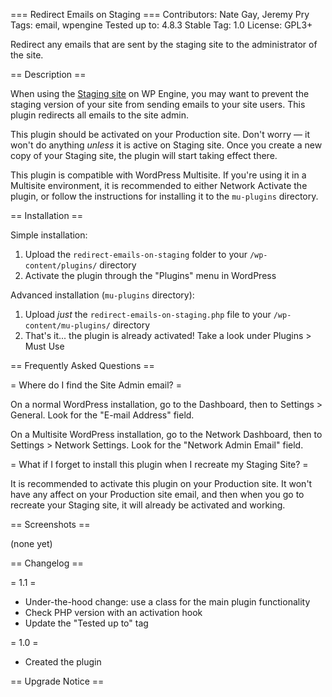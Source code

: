 === Redirect Emails on Staging ===
Contributors: Nate Gay, Jeremy Pry
Tags: email, wpengine
Tested up to: 4.8.3
Stable Tag: 1.0
License: GPL3+

Redirect any emails that are sent by the staging site to the administrator of the site.

== Description ==

When using the [Staging site](http://support.wpengine.com/staging/) on WP Engine, you may want to prevent the staging version of your site from sending emails to your site users. This plugin redirects all emails to the site admin.

This plugin should be activated on your Production site. Don't worry — it won't do anything *unless* it is active on Staging site. Once you create a new copy of your Staging site, the plugin will start taking effect there.

This plugin is compatible with WordPress Multisite. If you're using it in a Multisite environment, it is recommended to either Network Activate the plugin, or follow the instructions for installing it to the `mu-plugins` directory.

== Installation ==

Simple installation:

1. Upload the `redirect-emails-on-staging` folder to your `/wp-content/plugins/` directory
2. Activate the plugin through the "Plugins" menu in WordPress

Advanced installation (`mu-plugins` directory):

1. Upload *just* the `redirect-emails-on-staging.php` file to your `/wp-content/mu-plugins/` directory
2. That's it... the plugin is already activated! Take a look under Plugins > Must Use

== Frequently Asked Questions ==

= Where do I find the Site Admin email? =

On a normal WordPress installation, go to the Dashboard, then to Settings > General. Look for the "E-mail Address" field.

On a Multisite WordPress installation, go to the Network Dashboard, then to Settings > Network Settings. Look for the "Network Admin Email" field.

= What if I forget to install this plugin when I recreate my Staging Site? =

It is recommended to activate this plugin on your Production site. It won't have any affect on your Production site email, and then when you go to recreate your Staging site, it will already be activated and working.

== Screenshots ==

(none yet)

== Changelog ==

= 1.1 =
* Under-the-hood change: use a class for the main plugin functionality
* Check PHP version with an activation hook
* Update the "Tested up to" tag

= 1.0 =
* Created the plugin

== Upgrade Notice ==

